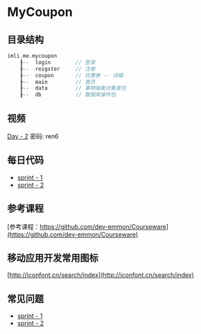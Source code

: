 # MyCoupon

## 目录结构
```c
imli.me.mycoupon
    ┠--  login        // 登录
    ┠--  reigster     // 注册
    ┠--  coupon       // 优惠券 -- 详细
    ┠--  main         // 首页
    ┠--  data         // 事物抽象对象类包
    ┠--  db           // 数据库操作包
```

## 视频
[Day - 2](https://pan.baidu.com/s/1fwz5tEJegJrfnh9Ipd1wxg) 密码: ren6 

## 每日代码
* [sprint - 1](./code/day1.zip)
* [sprint - 2](./code/day1.zip)

## 参考课程
[参考课程：https://github.com/dev-emmon/Courseware](https://github.com/dev-emmon/Courseware)

## 移动应用开发常用图标
[http://iconfont.cn/search/index](http://iconfont.cn/search/index)

## 常见问题
* [sprint - 1](./question/day1.md)
* [sprint - 2](./question/day2.md)